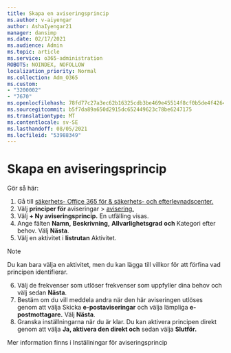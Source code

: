 ```yaml
---
title: Skapa en aviseringsprincip
ms.author: v-aiyengar
author: AshaIyengar21
manager: dansimp
ms.date: 02/17/2021
ms.audience: Admin
ms.topic: article
ms.service: o365-administration
ROBOTS: NOINDEX, NOFOLLOW
localization_priority: Normal
ms.collection: Adm_O365
ms.custom:
- "3200002"
- "7670"
ms.openlocfilehash: 78fd77c27a3ec62b16325cdb3be469e45514f8cf0b5de4f4264f080b23627eef
ms.sourcegitcommit: b5f7da89a650d2915dc652449623c78be6247175
ms.translationtype: MT
ms.contentlocale: sv-SE
ms.lasthandoff: 08/05/2021
ms.locfileid: "53988349"
---
```

# <a name="create-an-alert-policy"></a>Skapa en aviseringsprincip

Gör så här:

1. Gå till [säkerhets- Office 365 för & säkerhets- och efterlevnadscenter.](https://go.microsoft.com/fwlink/p/?linkid=2077143)
1. Välj **principer för** aviseringar  >  [avisering.](https://go.microsoft.com/fwlink/?linkid=2103208)
1. Välj **+ Ny aviseringsprincip.** En utfälling visas.
1. Ange fälten **Namn,** **Beskrivning,** **Allvarlighetsgrad** **och** Kategori efter behov. Välj **Nästa**.
1. Välj en aktivitet i **listrutan** Aktivitet.
> [!NOTE]
>  Du kan bara välja en aktivitet, men du kan lägga till villkor för att förfina vad principen identifierar.
6. Välj de frekvenser som utlöser frekvenser som uppfyller dina behov och välj sedan **Nästa**.
7. Bestäm om du vill meddela andra när den här aviseringen utlöses genom att välja Skicka **e-postaviseringar** och välja lämpliga **e-postmottagare.** Välj **Nästa**.
8. Granska inställningarna när du är klar. Du kan aktivera principen direkt genom att välja **Ja, aktivera den direkt och** sedan välja **Slutför.**

Mer information finns i Inställningar för aviseringsprincip

